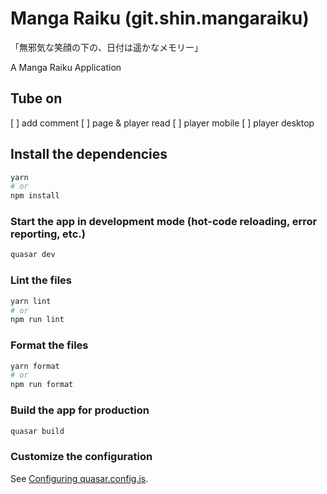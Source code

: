 # Manga Raiku (git.shin.mangaraiku)

「無邪気な笑顔の下の、日付は遥かなメモリー」

A Manga Raiku Application

## Tube on

[ ] add comment
[ ] page & player read
[ ] player mobile
[ ] player desktop

## Install the dependencies

```bash
yarn
# or
npm install
```

### Start the app in development mode (hot-code reloading, error reporting, etc.)

```bash
quasar dev
```

### Lint the files

```bash
yarn lint
# or
npm run lint
```

### Format the files

```bash
yarn format
# or
npm run format
```

### Build the app for production

```bash
quasar build
```

### Customize the configuration

See [Configuring quasar.config.js](https://v2.quasar.dev/quasar-cli-vite/quasar-config-js).
